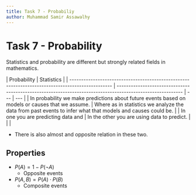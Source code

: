 ```yaml
---
title: Task 7 - Probabiliy
author: Muhammad Samir Assawalhy
---
```


# Task 7 - Probability

Statistics and probability are different but strongly related fields in mathematics.

| Probability                                                                                      | Statistics                                                                                                 |
| ------------------------------------------------------------------------------------------------ | ---------------------------------------------------------------------------------------------------------- | --- | --- |
| In probability we make predictions about future events based on models or causes that we assume. | Where as in statistics we analyze the data from past events to infer what that models and causes could be. |
| In one you are predicting data and                                                               | In the other you are using data to predict.                                                                |     |     |

- There is also almost and opposite relation in these two.

## Properties

- $P(A) = 1 - P(\neg A)$
  - Opposite events
- $P(A, B) = P(A) \cdot P(B)$
  - Composite events
